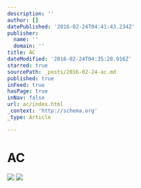 ```yaml
---
description: ''
author: []
datePublished: '2016-02-24T04:41:43.234Z'
publisher:
  name: ''
  domain: ''
title: AC
dateModified: '2016-02-24T04:35:20.916Z'
starred: true
sourcePath: _posts/2016-02-24-ac.md
published: true
inFeed: true
hasPage: true
inNav: false
url: ac/index.html
_context: 'http://schema.org'
_type: Article

---
```

# AC
![](https://the-grid-user-content.s3-us-west-2.amazonaws.com/2322da89-be09-4d69-9cba-3cc390412483.png)
![](https://the-grid-user-content.s3-us-west-2.amazonaws.com/719b0cb0-9f77-43a8-9b3e-6af9636a9d54.png)